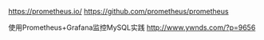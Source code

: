 https://prometheus.io/
https://github.com/prometheus/prometheus


使用Prometheus+Grafana监控MySQL实践
http://www.ywnds.com/?p=9656








